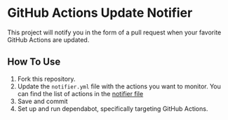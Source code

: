 # GitHub Actions Update Notifier

This project will notify you in the form of a pull request when your favorite GitHub Actions are updated.

## How To Use
1. Fork this repository.
2. Update the `notifier.yml` file with the actions you want to monitor. You can find the list of actions in the [notifier file](.github/workflows/notifier.yml)
3. Save and commit
4. Set up and run dependabot, specifically targeting GitHub Actions.